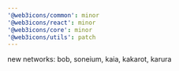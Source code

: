 ```yaml
---
'@web3icons/common': minor
'@web3icons/react': minor
'@web3icons/core': minor
'@web3icons/utils': patch
---
```


new networks: bob, soneium, kaia, kakarot, karura
